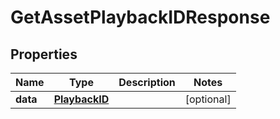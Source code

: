 

# GetAssetPlaybackIDResponse

## Properties

Name | Type | Description | Notes
------------ | ------------- | ------------- | -------------
**data** | [**PlaybackID**](PlaybackID.md) |  |  [optional]



